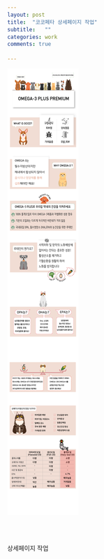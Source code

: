 ```yaml
---
layout: post
title:  "코코페타 상세페이지 작업"
subtitle:   ""
categories: work
comments: true

---
```








![코코페타](/assets/img/designer/코코페타.png)



<br>

<br>

상세페이지 작업


